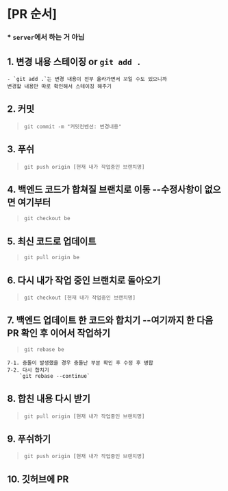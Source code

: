 # [PR 순서]
### * `server`에서 하는 거 아님 

## 1. 변경 내용 스테이징 or `git add .` 
    - `git add .`는 변경 내용이 전부 올라가면서 꼬일 수도 있으니까 
    변경할 내용만 따로 확인해서 스테이징 해주기
## 2. 커밋
>    `git commit -m "커밋컨벤션: 변경내용"`

## 3. 푸쉬
>    `git push origin [현재 내가 작업중인 브랜치명]`

## 4. 백엔드 코드가 합쳐질 브랜치로 이동 --수정사항이 없으면 여기부터
>    `git checkout be`

## 5. 최신 코드로 업데이트
>    `git pull origin be`

## 6. 다시 내가 작업 중인 브랜치로 돌아오기 
>    `git checkout [현재 내가 작업중인 브랜치명]`

## 7. 백엔드 업데이트 한 코드와 합치기 --여기까지 한 다음 PR 확인 후 이어서 작업하기
>    `git rebase be`

    7-1. 충돌이 발생했을 경우 충돌난 부분 확인 후 수정 후 병합
    7-2. 다시 합치기 
        `git rebase --continue`

## 8. 합친 내용 다시 받기 
>    `git pull origin [현재 내가 작업중인 브랜치명]`

## 9. 푸쉬하기 
>    `git push origin [현재 내가 작업중인 브랜치명]`

## 10. 깃허브에 PR 